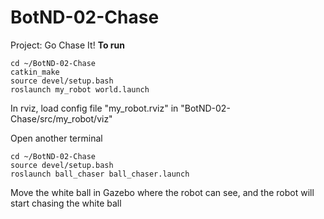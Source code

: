 # BotND-02-Chase

Project: Go Chase It!
**To run**

```
cd ~/BotND-02-Chase
catkin_make
source devel/setup.bash
roslaunch my_robot world.launch 
```
In rviz, load config file "my_robot.rviz" in "BotND-02-Chase/src/my_robot/viz"

Open another terminal

```
cd ~/BotND-02-Chase
source devel/setup.bash
roslaunch ball_chaser ball_chaser.launch
```
Move the white ball in Gazebo where the robot can see, and the robot will start chasing the white ball
